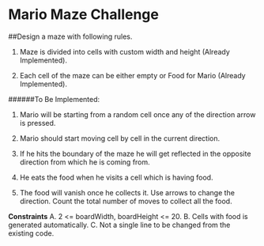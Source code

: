 # Mario Maze Challenge

##Design a maze with following rules.

1. Maze is divided into cells with custom width and height (Already Implemented).

2. Each cell of the maze can be either empty or Food for Mario (Already
Implemented).

######To Be Implemented:
1. Mario will be starting from a random cell once any of the direction arrow is
pressed.

2. Mario should start moving cell by cell in the current direction.

3. If he hits the boundary of the maze he will get reflected in the opposite direction
from which he is coming from.

4. He eats the food when he visits a cell which is having food.

5. The food will vanish once he collects it. Use arrows to change the direction. Count
the total number of moves to collect all the food.

**Constraints**
A. 2 <= boardWidth, boardHeight <= 20.
B. Cells with food is generated automatically.
C. Not a single line to be changed from the existing code.
